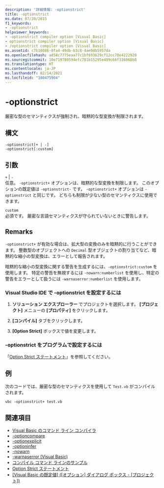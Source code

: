 ```yaml
---
description: '詳細情報: -optionstrict'
title: -optionstrict
ms.date: 07/20/2015
f1_keywords:
- -optionstrict
helpviewer_keywords:
- -optionstrict compiler option [Visual Basic]
- optionstrict compiler option [Visual Basic]
- /optionstrict compiler option [Visual Basic]
ms.assetid: c7b10086-0fa4-49db-b3c8-4ae0db5957da
ms.openlocfilehash: ad58c7775eaa77c1bf693629cf12cc70e4222920
ms.sourcegitcommit: 10e719780594efc781b15295e499c66f316068b8
ms.translationtype: HT
ms.contentlocale: ja-JP
ms.lasthandoff: 02/14/2021
ms.locfileid: "100475904"
---
```

# <a name="-optionstrict"></a>-optionstrict

厳密な型のセマンティクスが強制され、暗黙的な型変換が制限されます。

## <a name="syntax"></a>構文

```console
-optionstrict[+ | -]
-optionstrict[:custom]
```

## <a name="arguments"></a>引数

`+` &#124; `-`  
任意。 `-optionstrict+` オプションは、暗黙的な型変換を制限します。 このオプションの既定値は `-optionstrict-` です。 `-optionstrict+` オプションは `-optionstrict` と同じです。 どちらも制限が少ない型のセマンティクスに使用できます。

`custom`  
必須です。 厳密な言語セマンティクスが守られていないときに警告します。

## <a name="remarks"></a>Remarks

`-optionstrict+` が有効な場合は、拡大型の変換のみを暗黙的に行うことができます。 整数型のオブジェクトへの `Decimal` 型オブジェクトの割り当てなど、暗黙的な縮小の型変換は、エラーとして報告されます。

暗黙的な縮小の型変換に関する警告を生成するには、`-optionstrict:custom` を使用します。 特定の警告を無視するには `-nowarn:numberlist` を使用し、特定の警告をエラーとして扱うには `-warnaserror:numberlist` を使用します。

### <a name="to-set--optionstrict-in-the-visual-studio-ide"></a>Visual Studio IDE で -optionstrict を設定するには

1. **ソリューション エクスプローラー** でプロジェクトを選択します。 **[プロジェクト]** メニューの **[プロパティ]** をクリックします。

2. **[コンパイル]** タブをクリックします。

3. **[Option Strict]** ボックスで値を変更します。

### <a name="to-set--optionstrict-programmatically"></a>-optionstrict をプログラムで設定するには

「[Option Strict ステートメント](../../language-reference/statements/option-strict-statement.md)」を参照してください。

## <a name="example"></a>例

次のコードでは、厳密な型のセマンティクスを使用して `Test.vb` がコンパイルされます。

```console
vbc -optionstrict+ test.vb
```

## <a name="see-also"></a>関連項目

- [Visual Basic のコマンド ライン コンパイラ](index.md)
- [-optioncompare](optioncompare.md)
- [-optionexplicit](optionexplicit.md)
- [-optioninfer](optioninfer.md)
- [-nowarn](nowarn.md)
- [-warnaserror (Visual Basic)](warnaserror.md)
- [コンパイル コマンド ラインのサンプル](sample-compilation-command-lines.md)
- [Option Strict ステートメント](../../language-reference/statements/option-strict-statement.md)
- [[Visual Basic の既定値] ([オプション] ダイアログ ボックス - [プロジェクト])](/visualstudio/ide/reference/visual-basic-defaults-projects-options-dialog-box)
